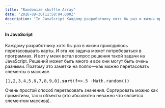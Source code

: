 ```yaml
---
title: "Randomize shuffle Array"
date: "2016-09-30T11:58:04.000Z"
description: "In JavaScript Каждому разработчику хотя бы раз в жизни приходилось перетасовывать карты. И эта же задача может потребоваться в п"
---
```


<h4>In JavaScript</h4>
<p>Каждому разработчику хотя бы раз в жизни приходилось перетасовывать карты. И эта же задача может потребоваться в программах. И вот у меня встал вопрос решения такой задачи на JavaScript. Решений может быть много и все они могут быть очень разными. Поэтому это заметки на полях — как можно перетасовать элементы в массиве.</p>
<pre>[1,2,3,4,5,6,7,8,9,0].<strong>sort</strong>(f=&gt;.5 -Math.random())</pre>
<p>Очень простой способ перетасовать значения. Сортировать можно как примитивы, так и объекты (это абсолютно неважно что является элементом массива).</p>


